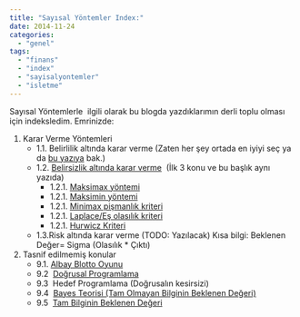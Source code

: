 ```yaml
---
title: "Sayısal Yöntemler Index:"
date: 2014-11-24
categories: 
  - "genel"
tags: 
  - "finans"
  - "index"
  - "sayisalyontemler"
  - "isletme"
---
```


Sayısal Yöntemlerle  ilgili olarak bu blogda yazdıklarımın derli toplu olması için indeksledim. Emrinizde:

1. Karar Verme Yöntemleri
    - 1.1. Belirlilik altında karar verme (Zaten her şey ortada en iyiyi seç ya da [bu yazıya](http://blog.suatatan.com/post/102345894983/sermaye-butcelemesi) bak.)
    - 1.2. [Belirsizlik altında karar verme](http://blog.suatatan.com/post/103205724775/belirsizlik-alt-nda-nas-l-karar-verilir)  (İlk 3 konu ve bu başlık aynı yazıda)
        - 1.2.1. [Maksimax yöntemi](http://suatatan.wordpress.com/post/103205724775/belirsizlik-alt-nda-nas-l-karar-verilir)
        - 1.2.1. [Maksimin yöntemi](http://suatatan.wordpresscom/post/103205724775/belirsizlik-alt-nda-nas-l-karar-verilir)
        - 1.2.1. [Minimax pişmanlık kriteri](http://suatatan.wordpress.com/post/103205724775/belirsizlik-alt-nda-nas-l-karar-verilir)
        - 1.2.1. [Laplace/Eş olasılık kriteri](http://suatatan.wordpress.com/post/103444744245/laplace-kriteri)
        - 1.2.1. [Hurwicz Kriteri](http://suatatan.wordpress.com/post/103444163675/hurwicz-kriteri-nedir)
    - 1.3.Risk altında karar verme (TODO: Yazılacak) Kısa bilgi: Beklenen Değer= Sigma (Olasılık \* Çıktı)
2. Tasnif edilmemiş konular
    - 9.1. [Albay Blotto Oyunu](http://suatatan.wordpress.com/post/101746775580/albay-blotto-oyunu-nedir)
    - 9.2  [Doğrusal Programlama](http://suatatan.wordpress.com/post/103199905750/dogrusal-programlama-nedir) 
    - 9.3  Hedef Programlama (Doğrusalın kesirsizi)
    - 9.4  [Bayes Teorisi (Tam Olmayan Bilginin Beklenen Değeri)](http://suatatan.wordpress.com/post/103455541070/bayes-teorisi)
    - 9.5  [Tam Bilginin Beklenen Değeri](http://suatatan.wordpress.com/post/104751677170/tam-bilginin-beklenen-degeri)
